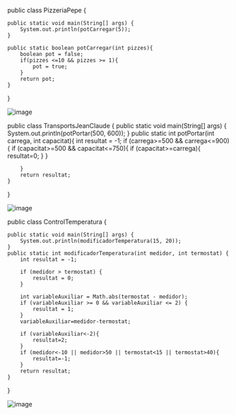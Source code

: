 public class PizzeriaPepe {

    public static void main(String[] args) {
        System.out.println(potCarregar(5));
    }

    public static boolean potCarregar(int pizzes){
        boolean pot = false;
        if(pizzes <=10 && pizzes >= 1){
            pot = true;
        }
        return pot;
    }
}

![image](https://user-images.githubusercontent.com/113586080/217350674-7972ae87-550c-4aa6-9206-6015a56d073f.png)

public class TransportsJeanClaude {
    public static void main(String[] args) {
        System.out.println(potPortar(500, 600));
    }
    public static int potPortar(int carrega, int capacitat){
        int resultat = -1;
        if (carrega>=500 && carrega<=900){
            if (capacitat>=500 && capacitat<=750){
                if (capacitat>=carrega){
                    resultat=0;
                }
            }

        }
        return resultat;
    }
}

![image](https://user-images.githubusercontent.com/113586080/217352476-972bb059-3d89-4e5c-a9b4-72e351566e65.png)


public class ControlTemperatura {

    public static void main(String[] args) {
        System.out.println(modificadorTemperatura(15, 20));
    }
    public static int modificadorTemperatura(int medidor, int termostat) {
        int resultat = -1;

        if (medidor > termostat) {
            resultat = 0;
        }

        int variableAuxiliar = Math.abs(termostat - medidor);
        if (variableAuxiliar >= 0 && variableAuxiliar <= 2) {
            resultat = 1;
        }
        variableAuxiliar=medidor-termostat;

        if (variableAuxiliar<-2){
            resultat=2;
        }
        if (medidor<-10 || medidor>50 || termostat<15 || termostat>40){
            resultat=-1;
        }
        return resultat;
    }
}

![image](https://user-images.githubusercontent.com/113586080/217352821-3063495a-19fb-4b86-bd5e-f32ea10fa23f.png)



